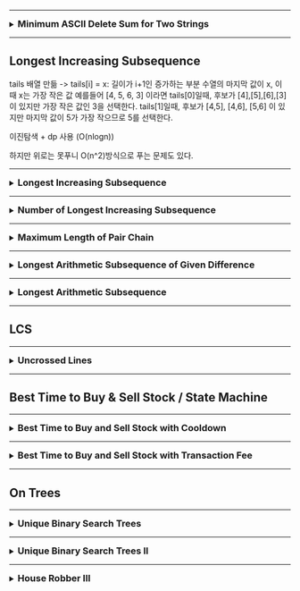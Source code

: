 
---

<details>
<summary><strong style="font-size:1.17em">Minimum ASCII Delete Sum for Two Strings</strong></summary>

https://leetcode.com/problems/minimum-ascii-delete-sum-for-two-strings/description/?envType=study-plan-v2&envId=dynamic-programming

```java

class Solution {
    public int minimumDeleteSum(String s1, String s2) {
        int m = s1.length();
        int n = s2.length();
        int[][] dp = new int[m+1][n+1];

        // s2의 문자를 순차적으로 삭제
        for(int i = 1; i <= n; i++){
            dp[0][i] = dp[0][i-1] + s2.charAt(i-1);
        }

        // s1의 문자를 순차적으로 삭제 
        for(int i = 1; i <= m; i++){
            dp[i][0] = dp[i-1][0] + s1.charAt(i-1);
        }

        for(int i = 1; i <= m; i++){
            for(int j = 1; j <= n; j++){
                char c1 = s1.charAt(i-1);
                char c2 = s2.charAt(j-1);
                
                
                if(c1 == c2){
                    // 문자가 같은 경우, 삭제할 필요가 없음 
                    dp[i][j] = dp[i-1][j-1];
                }else{
                    // 다를 경우, 둘 중 하나를 삭제
                    dp[i][j] = Math.min(dp[i-1][j] + c1, dp[i][j-1]+c2);
                }
            }
        }

        return dp[m][n];
    }
}
```

</details>

---

## Longest Increasing Subsequence

tails 배열 만듦 -> tails[i] = x: 길이가 i+1인 증가하는 부분 수열의 마지막 값이 x, 이 때 x는 가장 작은 값
예를들어 [4, 5, 6, 3] 이라면 tails[0]일때, 후보가 [4],[5],[6],[3]이 있지만 가장 작은 값인 3을 선택한다.
tails[1]일때, 후보가 [4,5], [4,6], [5,6] 이 있지만 마지막 값이 5가 가장 작으므로 5를 선택한다. 

이진탐색 + dp 사용 (O(nlogn))

하지만 위로는 못푸니 O(n^2)방식으로 푸는 문제도 있다.

---

<details>
<summary><strong style="font-size:1.17em">Longest Increasing Subsequence</strong></summary>

https://leetcode.com/problems/longest-increasing-subsequence/solutions/74824/java-python-binary-search-o-nlogn-time-with-explanation/?envType=study-plan-v2&envId=dynamic-programming

```java
class Solution {
    public int lengthOfLIS(int[] nums) {
        if(nums == null || nums.length == 0){
            return 0;
        }

        int[] tails = new int[nums.length];
        int len = 0;

        for(int num : nums){
            int left = 0;
            int right = len;

            while(left < right){
                int mid = left + (right-left)/2;
                if(tails[mid] < num){
                    left = mid +1;
                }else{
                    right = mid;
                }

            }

            tails[left] = num;
            if(left == len){
                len++;
            }
        }


        return len;
    }
}
```


</details>


---

<details>
<summary><strong style="font-size:1.17em">Number of Longest Increasing Subsequence</strong></summary>

https://leetcode.com/problems/number-of-longest-increasing-subsequence/description/?envType=study-plan-v2&envId=dynamic-programming

가장 긴 증가하는 부분 수열(LIS)의 개수를 찾는 문제는 다음과 같이 접근할 수 있습니다:

1. 두 개의 DP 배열이 필요합니다:
    - `length[]`: 각 인덱스에서 끝나는 LIS의 길이
    - `count[]`: 각 인덱스에서 끝나는 LIS의 개수

2. 핵심 아이디어:
   ```java
   // 예시 구현의 기본 틀
   for (int i = 0; i < nums.length; i++) {
       for (int j = 0; j < i; j++) {
           if (nums[i] > nums[j]) {
               // 여기서 length[i]와 count[i]를 업데이트
           }
       }
   }
   ```

3. 각 위치에서:
    - 현재 숫자보다 작은 이전 숫자들을 찾습니다
    - 그 중에서 가장 긴 증가 수열을 만들 수 있는 길이를 찾습니다
    - 같은 길이의 수열이 여러 개 있을 수 있으므로, 그 개수도 함께 세야 합니다

예를 들어 `[1,3,5,4,7]`의 경우:
- `[1,3,5,7]`과 `[1,3,4,7]` 두 개의 서로 다른 최장 증가 수열이 있습니다
- 따라서 답은 2가 됩니다

```java
class Solution {
    public int findNumberOfLIS(int[] nums) {
        int[] length = new int[nums.length];
        int[] count = new int[nums.length];

        Arrays.fill(length,1);
        Arrays.fill(count,1);

        for(int i = 1; i < nums.length; i++){
            for(int j = 0; j <i; j++){
                if(nums[j] < nums[i]){
                    // 수열의 긴 개수가 업데이트 될때는 카운트 초기화
                    if(length[j]+1 > length[i]){
                        length[i] = length[j]+1;
                        count[i] = count[j];
                    }else if(length[j]+1 == length[i]){
                        // 카운트개수만 이전꺼에서 증가
                        count[i] += count[j];
                    }
                }
            
            }
        }


        int maxLength = 0;

        for(int len : length){
            maxLength = Math.max(maxLength,len);
        }

        int result = 0;
        for(int i = 0; i< nums.length; i++){
            if(maxLength == length[i]){
                result += count[i];
            }
        }

        return result;

    }
}
```

</details>

---

<details>
<summary><strong style="font-size:1.17em">Maximum Length of Pair Chain</strong></summary>

https://leetcode.com/problems/maximum-length-of-pair-chain/?envType=study-plan-v2&envId=dynamic-programming

### 풀이 1. 그리디로 풀기 (정렬 후 순회) O(nlogn)

```java
class Solution {
    public int findLongestChain(int[][] pairs) {
        if(pairs.length == 1){
            return 1;
        }


        Arrays.sort(pairs, new Comparator<int[]>() {
            public int compare(int[] a, int[] b){
                return Integer.compare(a[1],b[1]);
            }
        });

        int prev = 0;
        int res = 1;

        for(int i = 1; i < pairs.length; i++){
            if(pairs[prev][1] < pairs[i][0]){
                prev = i;
                res++;
            }
        }

        return res;


    }
    // 형성될 수 있는 가장 긴 체인의 길이를 반환
    // 두번째 인덱스로 정렬 -> 순서가 바뀌어도 상관없으니(어차피 긴 길이 반환) 스테블이든,언스테블이든 어떤 정렬 알고리즘 써도 상관 x
    // prev로 비교하고 조건에 만족하면 +1 후 이동 
    // [1,2] [2,3] [3,4] [5,8]

}

```

### 풀이 2. LIS O(N^2)

```java
class Solution {
    public int findLongestChain(int[][] pairs) {
        if(pairs.length == 1){
            return 1;
        }

        int n = pairs.length;
        int[] length = new int[n];

        Arrays.fill(length,1);
        Arrays.sort(pairs, (a,b)-> Integer.compare(a[1],b[1]));

        for(int i = 1; i < n; i++){
            for(int j = 0; j < i; j++){
                if(pairs[j][1] < pairs[i][0] && 1 + length[j] > length[i]){
                    length[i] = length[j] +1;
                }
            }
        }

        int maxLength = 1;
        for(int l : length){
            maxLength = Math.max(l, maxLength);
        }

        return maxLength;

    }
    // 형성될 수 있는 가장 긴 체인의 길이를 반환
    // 두번째 인덱스로 정렬 -> 순서가 바뀌어도 상관없으니(어차피 긴 길이 반환) 스테블이든,언스테블이든 어떤 정렬 알고리즘 써도 상관 x
    // prev로 비교하고 조건에 만족하면 +1 후 이동 
    // [1,2] [2,3] [3,4] [5,8]

}
```

</details>

---

<details>
<summary><strong style="font-size:1.17em">Longest Arithmetic Subsequence of Given Difference</strong></summary>

https://leetcode.com/problems/longest-arithmetic-subsequence-of-given-difference/?envType=study-plan-v2&envId=dynamic-programming

시간복잡도 O(n)으로 하기 위해 map 사용

```java
import java.util.*;
class Solution {
    public int longestSubsequence(int[] arr, int difference) {
        
        int n = arr.length;
        Map<Integer, Integer> map = new HashMap<>();



        for(int i = 0; i < n; i++){
            map.put(arr[i], map.getOrDefault(arr[i] - difference, 0) + 1);
        }

        return Collections.max(map.values());
    }
}
```

</details>

---

<details>
<summary><strong style="font-size:1.17em">Longest Arithmetic Subsequence</strong></summary>

https://leetcode.com/problems/longest-arithmetic-subsequence/description/?envType=study-plan-v2&envId=dynamic-programming

```java
class Solution {
    public int longestArithSeqLength(int[] nums) {
        int n = nums.length;
        Map<Integer,Integer>[] dp = new HashMap[n];
        for(int i = 0; i < n; i++){
            dp[i] = new HashMap<>();
        }

        int len = 0;

        for(int i = 0; i < n; i++){
            for(int j = 0; j < i; j++){
                int diff = nums[i] - nums[j];
                int d = dp[j].getOrDefault(diff,1);
                dp[i].put(diff,d+1);
                len = Math.max(len,d+1);
            }
        }

        return len;
    }

    // 가장 긴 산술적 부분 수열 길이 반환
    // seq[i+1] - seq[i]가 같은거 
    // 각 배열의 요소마다 맵을 만듦
    // 그리고 그 맵엔 각 요소의 차이에 대한 개수를 저장하는데, 그전에 비교하는 요소의 맵에 그 차이값만큼이 맵에 존재하면 그이전요소의 차이값의 value+1해서 저장
    // 가장 긴건 수시로 업데이트 
}
```


</details>


---

## LCS

---

<details>
<summary><strong style="font-size:1.17em">Uncrossed Lines</strong></summary>

https://leetcode.com/problems/uncrossed-lines/description/?envType=study-plan-v2&envId=dynamic-programming

O(N^2) 

```java
class Solution {
    public int maxUncrossedLines(int[] nums1, int[] nums2) {

        int nums1Len = nums1.length;
        int nums2Len = nums2.length;

        int[][] dp = new int[nums1Len+1][nums2Len+1];

        for(int i = 0; i <= nums1Len; i++){
            for(int j = 0; j <= nums2Len; j++){
                if(i==0 || j==0){
                    dp[i][j] = 0;
                }else if(nums1[i-1] == nums2[j-1]){
                    dp[i][j] = dp[i-1][j-1] + 1;
                }else{
                    dp[i][j] = Math.max(dp[i-1][j], dp[i][j-1]);
                }
            }
        }

        return dp[nums1Len][nums2Len];
        
    }

    // 앞 뒤로 길게  선을 그어 버리면 많은 선을 그을 수가 없음
    // 최장 공통 부분 수열 LCS
}
```

</details>

---

## Best Time to Buy & Sell Stock / State Machine

---

<details>
<summary><strong style="font-size:1.17em">Best Time to Buy and Sell Stock with Cooldown</strong></summary>

https://leetcode.com/problems/best-time-to-buy-and-sell-stock-with-cooldown/submissions/1486103368/?envType=study-plan-v2&envId=dynamic-programming

상태가 중요

주식을 구매한 상태에서 다음 날이 되었을 때 아무것도 안해서 주식을 보유하거나, 판다.
주식을 판매한 상태는 다음 날이 되었을 때 쿨다운 상태이고 
쿨다운 상태는 다음날이 되었을 때 주식을 구매하거나 아무것도 안함

1일차 2일차 

```java
public class Solution {
    public int maxProfit(int[] prices) {
        if(prices == null || prices.length <= 1){
            return 0;
        }

        // 해당 날짜의 주식을 산 상태의 최대값 (전날 산 상태를 유지 or 판 상태에서 + 이번에 산 상태)
        // 판 상태에서 + 이번에 산 상태 라는 말은 이날 사게되면 전날은 무조건 cool 상태여야한다. 
        int[] buy = new int[prices.length];

        // 해당 날짜의 주식이 없는 상태의 최대값 (전날 판 상태를 유지 or 산 상태에서 + 이번에 판 상태)
        int[] sell = new int[prices.length];

        // 첫날
        buy[0] = -prices[0];
        sell[0] = 0;

        // 둘째날
        if(prices.length > 1){
            buy[1] = Math.max(buy[0], -prices[1]);
            sell[1] = Math.max(sell[0],buy[0] + prices[1]);
        }

        for(int i = 2; i < prices.length; i++){
            buy[i] = Math.max(buy[i-1],sell[i-2]-prices[i]);
            sell[i] = Math.max(sell[i-1],buy[i-1] + prices[i]);
        }

        return sell[prices.length-1];
        
    }
}
```


</details>

---

<details>
<summary><strong style="font-size:1.17em">Best Time to Buy and Sell Stock with Transaction Fee</strong></summary>

```java
class Solution {
    public int maxProfit(int[] prices, int fee) {
        if(prices == null || prices.length <= 1){
            return 0;
        }

        int[] buy = new int[prices.length];
        int[] sell = new int[prices.length];

        // 1day
        buy[0] = -prices[0];
        sell[0] = 0;

        //2day
        if(prices.length > 1){
            buy[1] = Math.max(buy[0],-prices[1]);
            sell[1] = Math.max(sell[0], buy[0] + prices[1] - fee);
        }

        for(int i = 2; i < prices.length; i++){
            buy[i] = Math.max(buy[i-1], sell[i-1] -prices[i]);
            sell[i] = Math.max(buy[i-1] + prices[i] -fee, sell[i-1]);
        }

        return sell[prices.length-1];

    }
}
```

</details>


---

## On Trees

---

<details>
<summary><strong style="font-size:1.17em">Unique Binary Search Trees</strong></summary>

https://leetcode.com/problems/unique-binary-search-trees/?envType=study-plan-v2&envId=dynamic-programming

n=1일 때 , 1번 루트를 통해서 왼쪽은 무조건 0개, 오른쪽도 0개 총 1개
n=2일 때, 1번 루트를 통해서 왼쪽은 무조건 0개, 오른쪽은 무조건 1개 총 1개, 2번 루트를 통해서 왼쪽은 1개, 오른쪽은 0개 총 1개
n=3일 때, 1번 루트를 통해서 왼쪽은 무조건 0개, 오른쪽은 2개 0이라는게 0의 묶음 하나이고, 오른쪽은 2,3 묶음이라는게 2개이니 1*2이므로 2,
2번 루트를 통해서 왼쪽은 1개, 오른쪽은 1개 총 1개, 3번 루트를 통해서 왼쪽은 2개, 오른쪽은 0개 총 2개

그림을 그려가며 숫자도 적어야 이해간다 그리고서 함수만들기
G(n) = F(1,n) + F(2,n) + ... + F(n,n) 1,2,...n은 루트가 될 수 있는 숫자이고 오른쪽 n은 구해달라는 값 
그리고 각 F(i,n)은 G(i-1) * G(n-i) 이다.


```text
class Solution {
    public int numTrees(int n) {
        int[] G = new int[n+1];
        G[0] = 1;
        G[1] = 1;

        for(int i = 2; i <=n; i++){
            for(int j = 1; j <= i; j++){
                G[i] += G[j-1]*G[i-j];
            }
        }

        return G[n];
    }
}
```


</details>

---

<details>
<summary><strong style="font-size:1.17em">Unique Binary Search Trees II</strong></summary>

https://leetcode.com/problems/unique-binary-search-trees-ii/?envType=study-plan-v2&envId=dynamic-programming

```java
/**
 * Definition for a binary tree node.
 * public class TreeNode {
 *     int val;
 *     TreeNode left;
 *     TreeNode right;
 *     TreeNode() {}
 *     TreeNode(int val) { this.val = val; }
 *     TreeNode(int val, TreeNode left, TreeNode right) {
 *         this.val = val;
 *         this.left = left;
 *         this.right = right;
 *     }
 * }
 */
class Solution {


    public List<TreeNode> generateTrees(int n) {
        if(n==0) return new ArrayList<>();
        return generateSubtrees(1,n);
    }

    private List<TreeNode> generateSubtrees(int left, int right){
        List<TreeNode> result = new ArrayList<>();

        if(left > right){
            result.add(null);
            return result;
        }

        // 각 숫자를 루트로 선택
        for(int i = left; i <= right; i++){
            // 왼쪽 서브트리 생성
            List<TreeNode> leftSubtrees = generateSubtrees(left, i-1);

            // 오른쪽 서브트리 생성
            List<TreeNode> rightSubtrees = generateSubtrees(i+1, right);

            // 가능한 모든 왼쪽/오른쪽 조합 생성
            for(TreeNode l : leftSubtrees){
                for(TreeNode r : rightSubtrees){
                    TreeNode root = new TreeNode(i);
                    root.left = l;
                    root.right = r;
                    result.add(root);
                }
            }


        }

        return result;


    }

    // 1 일때
    // 루트가 1만 있고, 1


    //  2일 때
    // 루트가 1이면 
    // 1 왼쪽은 null, 오른쪽은 2
    // 루트가 2이면
    // 2 왼쪽은 1, 오른쪽은 null 


    // 3일 때
    // 루트가 1이면  
    // 왼쪽은 null, 오른쪽은 (2,3) 
    // 루트가 2이면
    // 왼쪽은 1, 오른쪽은 2
    // 루트가 3이면
    // 왼쪽은 

}
```


</details>

---

<details>
<summary><strong style="font-size:1.17em">House Robber III</strong></summary>

https://leetcode.com/problems/house-robber-iii/?envType=study-plan-v2&envId=dynamic-programming

```java
class Solution {

    // 후의 연산 dfs + dp문제 
    public int rob(TreeNode root) {
        // [root를 포함할때, root를 포함하지 않을 때]
        int[] result = robSub(root);
        return Math.max(result[0],result[1]);
    }

    private int[] robSub(TreeNode root){
        if(root == null){
            return new int[2];
        }

        int[] left = robSub(root.left);
        int[] right = robSub(root.right);

        int[] res = new int[2];
        res[0] = root.val + left[1] + right[1];
        res[1] = Math.max(left[0],left[1]) + Math.max(right[0],right[1]);

        return res;
    }
}

```

</details>


